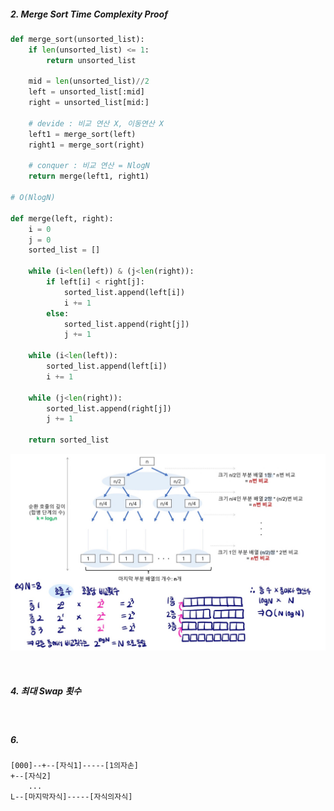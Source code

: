##### 2. Merge Sort Time Complexity Proof

```python
def merge_sort(unsorted_list):
    if len(unsorted_list) <= 1:
        return unsorted_list
	
    mid = len(unsorted_list)//2
    left = unsorted_list[:mid]
    right = unsorted_list[mid:]
    
    # devide : 비교 연산 X, 이동연산 X
    left1 = merge_sort(left)
    right1 = merge_sort(right)
    
    # conquer : 비교 연산 = NlogN
    return merge(left1, right1)

# O(NlogN)

def merge(left, right):
    i = 0
    j = 0
    sorted_list = []
    
    while (i<len(left)) & (j<len(right)):
        if left[i] < right[j]:
            sorted_list.append(left[i])
            i += 1
        else:
            sorted_list.append(right[j])
            j += 1
   
	while (i<len(left)):
        sorted_list.append(left[i])
        i += 1
    
    while (j<len(right)):
        sorted_list.append(right[j])
        j += 1
        
    return sorted_list
```

![image-20210928172340235](5_재귀.assets/image-20210928172340235.png)

<br>

##### 4. 최대 Swap 횟수



<br>

##### 6. 

```
[000]--+--[자식1]-----[1의자손]
+--[자식2]
	...
L--[마지막자식]-----[자식의자식]
```

